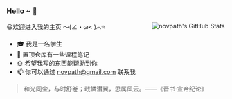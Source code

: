 

### Hello ~ 👋

<img align="right" alt="novpath's GitHub Stats" src="https://github-readme-stats.vercel.app/api?username=novpath&show_icons=true&icon_color=F6511D&text_color=283845&bg_color=ffffff&hide_title=true"/>


😃欢迎进入我的主页 ～(∠・ω< )⌒⭐

- 🎓️ 我是一名学生
- 📝 置顶仓库有一些课程笔记
- 🌞 希望我写的东西能帮助到你
- 📫 你可以通过 novpath@gmail.com 联系我
  
> 和光同尘，与时舒卷；戢鳞潜翼，思属风云。——《晋书·宣帝纪论》
